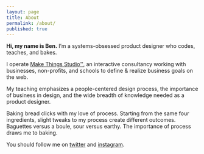 ```yaml
---
layout: page
title: About
permalink: /about/
published: true
---
```


**Hi, my name is Ben.** I’m a systems-obsessed product designer who codes, teaches, and bakes.

I operate [Make Things Studio™](http://make-things.com), an interactive consultancy working with
businesses, non-profits, and schools to define & realize business
goals on the web.

My teaching emphasizes a people-centered design process, the importance of business in design, and the wide breadth of knowledge needed as a product designer.

Baking bread clicks with my love of process. Starting from the same four ingredients, slight tweaks to my process create different outcomes. Baguettes versus a boule, sour versus earthy. The importance of process draws me to baking.

You should follow me on [twitter](https://twitter.com/benkutil) and [instagram](https://instagram.com/benkutil).
